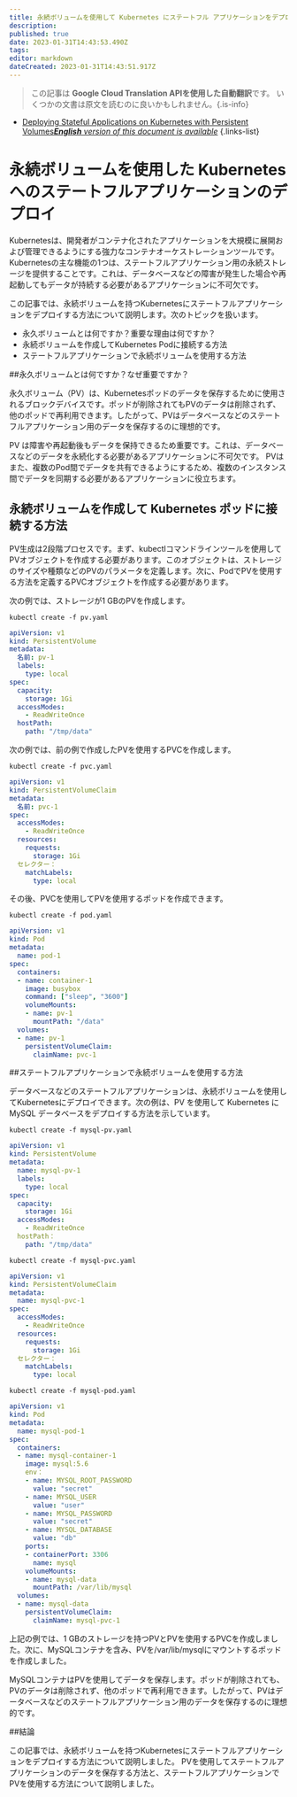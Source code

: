 ```yaml
---
title: 永続ボリュームを使用して Kubernetes にステートフル アプリケーションをデプロイする
description: 
published: true
date: 2023-01-31T14:43:53.490Z
tags: 
editor: markdown
dateCreated: 2023-01-31T14:43:51.917Z
---
```


> この記事は **Google Cloud Translation APIを使用した自動翻訳**です。
いくつかの文書は原文を読むのに良いかもしれません。{.is-info}

- [Deploying Stateful Applications on Kubernetes with Persistent Volumes***English** version of this document is available*](/en/Knowledge-base/Kubernetes/deploying-stateful-applications-on-kubernetes-with-persistent-volumes)
{.links-list}



# 永続ボリュームを使用した Kubernetes へのステートフルアプリケーションのデプロイ

Kubernetesは、開発者がコンテナ化されたアプリケーションを大規模に展開および管理できるようにする強力なコンテナオーケストレーションツールです。 Kubernetesの主な機能の1つは、ステートフルアプリケーション用の永続ストレージを提供することです。これは、データベースなどの障害が発生した場合や再起動してもデータが持続する必要があるアプリケーションに不可欠です。

この記事では、永続ボリュームを持つKubernetesにステートフルアプリケーションをデプロイする方法について説明します。次のトピックを扱います。

- 永久ボリュームとは何ですか？重要な理由は何ですか？
- 永続ボリュームを作成してKubernetes Podに接続する方法
- ステートフルアプリケーションで永続ボリュームを使用する方法

##永久ボリュームとは何ですか？なぜ重要ですか？

永久ボリューム（PV）は、Kubernetesポッドのデータを保存するために使用されるブロックデバイスです。ポッドが削除されてもPVのデータは削除されず、他のポッドで再利用できます。したがって、PVはデータベースなどのステートフルアプリケーション用のデータを保存するのに理想的です。

PV は障害や再起動後もデータを保持できるため重要です。これは、データベースなどのデータを永続化する必要があるアプリケーションに不可欠です。 PVはまた、複数のPod間でデータを共有できるようにするため、複数のインスタンス間でデータを同期する必要があるアプリケーションに役立ちます。

## 永続ボリュームを作成して Kubernetes ポッドに接続する方法

PV生成は2段階プロセスです。まず、kubectlコマンドラインツールを使用してPVオブジェクトを作成する必要があります。このオブジェクトは、ストレージのサイズや種類などのPVのパラメータを定義します。次に、PodでPVを使用する方法を定義するPVCオブジェクトを作成する必要があります。

次の例では、ストレージが1 GBのPVを作成します。

```
kubectl create -f pv.yaml
```

```yaml
apiVersion: v1
kind: PersistentVolume
metadata:
  名前: pv-1
  labels:
    type: local
spec:
  capacity:
    storage: 1Gi
  accessModes:
    - ReadWriteOnce
  hostPath:
    path: "/tmp/data"
```

次の例では、前の例で作成したPVを使用するPVCを作成します。

```
kubectl create -f pvc.yaml
```

```yaml
apiVersion: v1
kind: PersistentVolumeClaim
metadata:
  名前: pvc-1
spec:
  accessModes:
    - ReadWriteOnce
  resources:
    requests:
      storage: 1Gi
  セレクター：
    matchLabels:
      type: local
```

その後、PVCを使用してPVを使用するポッドを作成できます。

```
kubectl create -f pod.yaml
```

```yaml
apiVersion: v1
kind: Pod
metadata:
  name: pod-1
spec:
  containers:
  - name: container-1
    image: busybox
    command: ["sleep", "3600"]
    volumeMounts:
    - name: pv-1
      mountPath: "/data"
  volumes:
  - name: pv-1
    persistentVolumeClaim:
      claimName: pvc-1
```

##ステートフルアプリケーションで永続ボリュームを使用する方法

データベースなどのステートフルアプリケーションは、永続ボリュームを使用してKubernetesにデプロイできます。次の例は、PV を使用して Kubernetes に MySQL データベースをデプロイする方法を示しています。

```
kubectl create -f mysql-pv.yaml
```

```yaml
apiVersion: v1
kind: PersistentVolume
metadata:
  name: mysql-pv-1
  labels:
    type: local
spec:
  capacity:
    storage: 1Gi
  accessModes:
    - ReadWriteOnce
  hostPath：
    path: "/tmp/data"
```

```
kubectl create -f mysql-pvc.yaml
```

```yaml
apiVersion: v1
kind: PersistentVolumeClaim
metadata:
  name: mysql-pvc-1
spec:
  accessModes:
    - ReadWriteOnce
  resources:
    requests:
      storage: 1Gi
  セレクター：
    matchLabels:
      type: local
```

```
kubectl create -f mysql-pod.yaml
```

```yaml
apiVersion: v1
kind: Pod
metadata:
  name: mysql-pod-1
spec:
  containers:
  - name: mysql-container-1
    image: mysql:5.6
    env：
    - name: MYSQL_ROOT_PASSWORD
      value: "secret"
    - name: MYSQL_USER
      value: "user"
    - name: MYSQL_PASSWORD
      value: "secret"
    - name: MYSQL_DATABASE
      value: "db"
    ports:
    - containerPort: 3306
      name: mysql
    volumeMounts:
    - name: mysql-data
      mountPath: /var/lib/mysql
  volumes:
  - name: mysql-data
    persistentVolumeClaim:
      claimName: mysql-pvc-1
```

上記の例では、1 GBのストレージを持つPVとPVを使用するPVCを作成しました。次に、MySQLコンテナを含み、PVを/var/lib/mysqlにマウントするポッドを作成しました。

MySQLコンテナはPVを使用してデータを保存します。ポッドが削除されても、PVのデータは削除されず、他のポッドで再利用できます。したがって、PVはデータベースなどのステートフルアプリケーション用のデータを保存するのに理想的です。

##結論

この記事では、永続ボリュームを持つKubernetesにステートフルアプリケーションをデプロイする方法について説明しました。 PVを使用してステートフルアプリケーションのデータを保存する方法と、ステートフルアプリケーションでPVを使用する方法について説明しました。